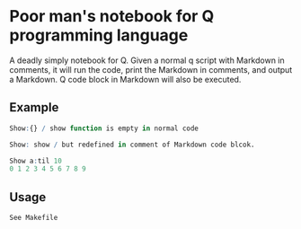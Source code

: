 
~~~q
~~~
# Poor man's notebook for Q programming language

A deadly simply notebook for Q. Given a normal q script with Markdown in comments, it will run the code, print the
Markdown in comments, and output a Markdown. Q code block in Markdown will also be executed.

## Example
~~~q
Show:{} / show function is empty in normal code
~~~
~~~q
Show: show / but redefined in comment of Markdown code blcok.
~~~
~~~q
Show a:til 10
0 1 2 3 4 5 6 7 8 9
~~~
## Usage
    See Makefile
~~~q



